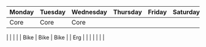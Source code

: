 | Monday | Tuesday | Wednesday | Thursday | Friday | Saturday | Sunday |  
| ---- | ---- | ---- | ---- | ---- | ---- | ---- |  
| Core | Core | Core |  |  |  |  |

|  |  |  |  | Bike | Bike | Bike |
| Erg |  |  |  |  |  |  |